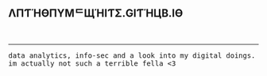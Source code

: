 ## ΛПƬΉӨПYMᄃЩΉIƬΣ.GIƬΉЦB.IӨ
<br>
<hr noshade>
<tt>data analytics, info-sec and a look into my digital doings.</tt> <br>
<tt>im actually not such a terrible fella <3</tt>
